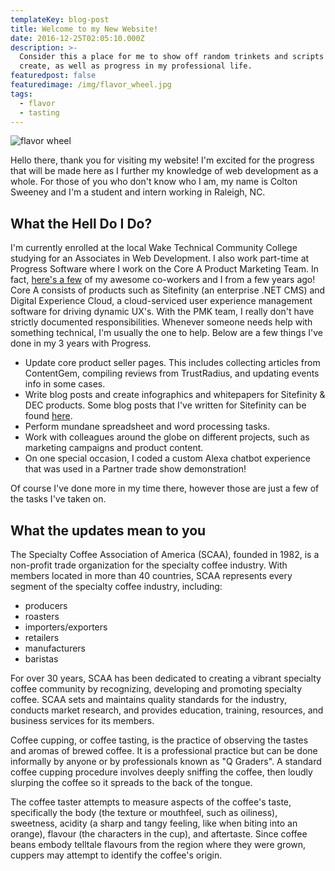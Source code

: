 ```yaml
---
templateKey: blog-post
title: Welcome to my New Website!
date: 2016-12-25T02:05:10.000Z
description: >-
  Consider this a place for me to show off random trinkets and scripts that I
  create, as well as progress in my professional life.
featuredpost: false
featuredimage: /img/flavor_wheel.jpg
tags:
  - flavor
  - tasting
---
```

![flavor wheel](/img/flavor_wheel.jpg)

Hello there, thank you for visiting my website! I'm excited for the progress that will be made here as I further my knowledge of web development as a whole. For those of you who don't know who I am, my name is Colton Sweeney and I'm a student and intern working in Raleigh, NC.

## What the Hell Do I Do?

I'm currently enrolled at the local Wake Technical Community College studying for an Associates in Web Development. I also work part-time at Progress Software where I work on the Core A Product Marketing Team. In fact, [here's a few](https://youtu.be/iKdiLrqNMTM?t=52) of my awesome co-workers and I from a few years ago! Core A consists of products such as Sitefinity (an enterprise .NET CMS) and Digital Experience Cloud, a cloud-serviced user experience management software for driving dynamic UX's. With the PMK team, I really don't have strictly documented responsibilities. Whenever someone needs help with something technical, I'm usually the one to help. Below are a few things I've done in my 3 years with Progress.

* Update core product seller pages. This includes collecting articles from ContentGem, compiling reviews from TrustRadius, and updating events info in some cases.
* Write blog posts and create infographics and whitepapers for Sitefinity & DEC products. Some blog posts that I've written for Sitefinity can be found [here](https://www.linkedin.com/in/colton-sweeney/detail/recent-activity/posts/).
* Perform mundane spreadsheet and word processing tasks.
* Work with colleagues around the globe on different projects, such as marketing campaigns and product content.
* On one special occasion, I coded a custom Alexa chatbot experience that was used in a Partner trade show demonstration! 

Of course I've done more in my time there, however those are just a few of the tasks I've taken on.

## What the updates mean to you

The Specialty Coffee Association of America (SCAA), founded in 1982, is a non-profit trade organization for the specialty coffee industry. With members located in more than 40 countries, SCAA represents every segment of the specialty coffee industry, including:

* producers
* roasters
* importers/exporters
* retailers
* manufacturers
* baristas

For over 30 years, SCAA has been dedicated to creating a vibrant specialty coffee community by recognizing, developing and promoting specialty coffee. SCAA sets and maintains quality standards for the industry, conducts market research, and provides education, training, resources, and business services for its members.

Coffee cupping, or coffee tasting, is the practice of observing the tastes and aromas of brewed coffee. It is a professional practice but can be done informally by anyone or by professionals known as "Q Graders". A standard coffee cupping procedure involves deeply sniffing the coffee, then loudly slurping the coffee so it spreads to the back of the tongue.

The coffee taster attempts to measure aspects of the coffee's taste, specifically the body (the texture or mouthfeel, such as oiliness), sweetness, acidity (a sharp and tangy feeling, like when biting into an orange), flavour (the characters in the cup), and aftertaste. Since coffee beans embody telltale flavours from the region where they were grown, cuppers may attempt to identify the coffee's origin.
